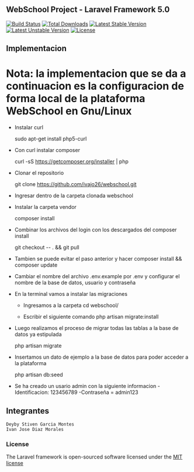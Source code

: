 ## WebSchool Project - Laravel Framework 5.0

[![Build Status](https://travis-ci.org/laravel/framework.svg)](https://travis-ci.org/laravel/framework)
[![Total Downloads](https://poser.pugx.org/laravel/framework/downloads.svg)](https://packagist.org/packages/laravel/framework)
[![Latest Stable Version](https://poser.pugx.org/laravel/framework/v/stable.svg)](https://packagist.org/packages/laravel/framework)
[![Latest Unstable Version](https://poser.pugx.org/laravel/framework/v/unstable.svg)](https://packagist.org/packages/laravel/framework)
[![License](https://poser.pugx.org/laravel/framework/license.svg)](https://packagist.org/packages/laravel/framework)

## Implementacion

# Nota: la implementacion que se da a continuacion es la configuracion de forma local de la plataforma WebSchool en Gnu/Linux



- Instalar curl 

	sudo apt-get install php5-curl

- Con curl instalar composer

	curl -sS https://getcomposer.org/installer | php

- Clonar el repositorio

	git clone https://github.com/ivajo26/webschool.git

- Ingresar dentro de la carpeta clonada webschool

- Instalar la carpeta vendor

	composer install

- Combinar los archivos del login con los descargados del composer install

	git checkout -- . && git pull 

- Tambien se puede evitar el paso anterior y hacer
	composer install && composer update

- Cambiar el nombre del archivo .env.example por .env y configurar el nombre de la base de datos, usuario y contraseña

- En la terminal vamos a instalar las migraciones 

	- Ingresamos a la carpeta
		cd webschool/

	- Escribir el siguiente comando
		php artisan migrate:install
	
- Luego realizamos el proceso de migrar todas las tablas a la base de datos ya estipulada
	
	php artisan migrate

- Insertamos un dato de ejemplo a la base de datos para poder acceder a la plataforma
	
	php artisan db:seed

- Se ha creado un usario admin con la siguiente informacion
	-Identificacion: 123456789
	-Contraseña = admin123

## Integrantes 

	Deyby Stiven Garcia Montes
	Ivan Jose Diaz Morales



### License

The Laravel framework is open-sourced software licensed under the [MIT license](http://opensource.org/licenses/MIT)
